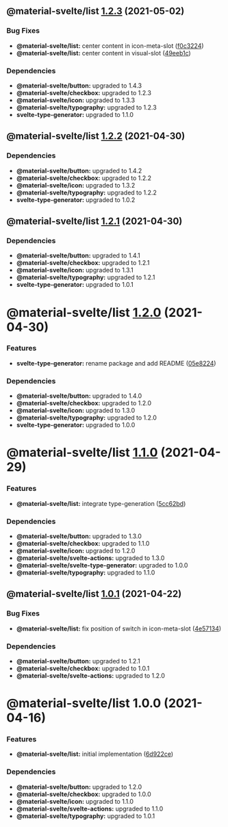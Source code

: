 ## @material-svelte/list [1.2.3](https://github.com/material-svelte/material-svelte/compare/@material-svelte/list@1.2.2...@material-svelte/list@1.2.3) (2021-05-02)


### Bug Fixes

* **@material-svelte/list:** center content in icon-meta-slot ([f0c3224](https://github.com/material-svelte/material-svelte/commit/f0c32241666c622deb1729d394837d6e3a38651a))
* **@material-svelte/list:** center content in visual-slot ([49eeb1c](https://github.com/material-svelte/material-svelte/commit/49eeb1c18e0dabdc46583002db09e36e951068fc))





### Dependencies

* **@material-svelte/button:** upgraded to 1.4.3
* **@material-svelte/checkbox:** upgraded to 1.2.3
* **@material-svelte/icon:** upgraded to 1.3.3
* **@material-svelte/typography:** upgraded to 1.2.3
* **svelte-type-generator:** upgraded to 1.1.0

## @material-svelte/list [1.2.2](https://github.com/material-svelte/material-svelte/compare/@material-svelte/list@1.2.1...@material-svelte/list@1.2.2) (2021-04-30)





### Dependencies

* **@material-svelte/button:** upgraded to 1.4.2
* **@material-svelte/checkbox:** upgraded to 1.2.2
* **@material-svelte/icon:** upgraded to 1.3.2
* **@material-svelte/typography:** upgraded to 1.2.2
* **svelte-type-generator:** upgraded to 1.0.2

## @material-svelte/list [1.2.1](https://github.com/material-svelte/material-svelte/compare/@material-svelte/list@1.2.0...@material-svelte/list@1.2.1) (2021-04-30)





### Dependencies

* **@material-svelte/button:** upgraded to 1.4.1
* **@material-svelte/checkbox:** upgraded to 1.2.1
* **@material-svelte/icon:** upgraded to 1.3.1
* **@material-svelte/typography:** upgraded to 1.2.1
* **svelte-type-generator:** upgraded to 1.0.1

# @material-svelte/list [1.2.0](https://github.com/material-svelte/material-svelte/compare/@material-svelte/list@1.1.0...@material-svelte/list@1.2.0) (2021-04-30)


### Features

* **svelte-type-generator:** rename package and add README ([05e8224](https://github.com/material-svelte/material-svelte/commit/05e8224fa6b1d6ec93c6b82ccf1bf0af3f2dc042))





### Dependencies

* **@material-svelte/button:** upgraded to 1.4.0
* **@material-svelte/checkbox:** upgraded to 1.2.0
* **@material-svelte/icon:** upgraded to 1.3.0
* **@material-svelte/typography:** upgraded to 1.2.0
* **svelte-type-generator:** upgraded to 1.0.0

# @material-svelte/list [1.1.0](https://github.com/material-svelte/material-svelte/compare/@material-svelte/list@1.0.1...@material-svelte/list@1.1.0) (2021-04-29)


### Features

* **@material-svelte/list:** integrate type-generation ([5cc62bd](https://github.com/material-svelte/material-svelte/commit/5cc62bd4b0dc9837d988ff13de46770846832835))





### Dependencies

* **@material-svelte/button:** upgraded to 1.3.0
* **@material-svelte/checkbox:** upgraded to 1.1.0
* **@material-svelte/icon:** upgraded to 1.2.0
* **@material-svelte/svelte-actions:** upgraded to 1.3.0
* **@material-svelte/svelte-type-generator:** upgraded to 1.0.0
* **@material-svelte/typography:** upgraded to 1.1.0

## @material-svelte/list [1.0.1](https://github.com/material-svelte/material-svelte/compare/@material-svelte/list@1.0.0...@material-svelte/list@1.0.1) (2021-04-22)


### Bug Fixes

* **@material-svelte/list:** fix position of switch in icon-meta-slot ([4e57134](https://github.com/material-svelte/material-svelte/commit/4e57134f5151e105a28a61de14eac49444099078))





### Dependencies

* **@material-svelte/button:** upgraded to 1.2.1
* **@material-svelte/checkbox:** upgraded to 1.0.1
* **@material-svelte/svelte-actions:** upgraded to 1.2.0

# @material-svelte/list 1.0.0 (2021-04-16)


### Features

* **@material-svelte/list:** initial implementation ([6d922ce](https://github.com/material-svelte/material-svelte/commit/6d922ce4aa8e678a3882a29f9a4b4c85683a8cba))





### Dependencies

* **@material-svelte/button:** upgraded to 1.2.0
* **@material-svelte/checkbox:** upgraded to 1.0.0
* **@material-svelte/icon:** upgraded to 1.1.0
* **@material-svelte/svelte-actions:** upgraded to 1.1.0
* **@material-svelte/typography:** upgraded to 1.0.1
